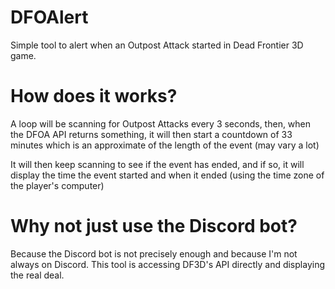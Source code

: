 # DFOAlert
Simple tool to alert when an Outpost Attack started in Dead Frontier 3D game.

# How does it works?

A loop will be scanning for Outpost Attacks every 3 seconds, then, when the DFOA API returns something, it will then start a 
countdown of 33 minutes which is an approximate of the length of the event (may vary a lot)

It will then keep scanning to see if the event has ended, and if so, it will display the time the event started 
and when it ended (using the time zone of the player's computer)

# Why not just use the Discord bot?

Because the Discord bot is not precisely enough and because I'm not always on Discord. This tool is accessing DF3D's API directly 
and displaying the real deal.
